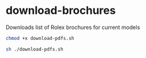 # download-brochures
Downloads list of Rolex brochures for current models

```bash
chmod +x download-pdfs.sh
```
```bash
sh ./download-pdfs.sh
```
